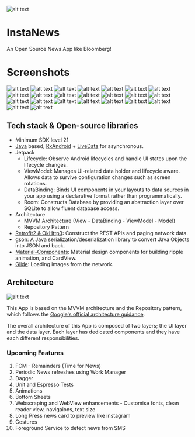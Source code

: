 ![alt text](https://github.com/Singularity-Coder/InstaNews/blob/master/screenshots/logo192.png)
# InstaNews
An Open Source News App like Bloomberg!

# Screenshots
![alt text](https://github.com/Singularity-Coder/InstaNews/blob/master/screenshots/s2.jpg)
![alt text](https://github.com/Singularity-Coder/InstaNews/blob/master/screenshots/s6.jpg)
![alt text](https://github.com/Singularity-Coder/InstaNews/blob/master/screenshots/s7.jpg)
![alt text](https://github.com/Singularity-Coder/InstaNews/blob/master/screenshots/s7.5.jpg)
![alt text](https://github.com/Singularity-Coder/InstaNews/blob/master/screenshots/s7.6.jpg)
![alt text](https://github.com/Singularity-Coder/InstaNews/blob/master/screenshots/s8.jpg)
![alt text](https://github.com/Singularity-Coder/InstaNews/blob/master/screenshots/s9.jpg)
![alt text](https://github.com/Singularity-Coder/InstaNews/blob/master/screenshots/s10.jpg)
![alt text](https://github.com/Singularity-Coder/InstaNews/blob/master/screenshots/s11.jpg)
![alt text](https://github.com/Singularity-Coder/InstaNews/blob/master/screenshots/s12.jpg)
![alt text](https://github.com/Singularity-Coder/InstaNews/blob/master/screenshots/s13.jpg)
![alt text](https://github.com/Singularity-Coder/InstaNews/blob/master/screenshots/s14.jpg)
![alt text](https://github.com/Singularity-Coder/InstaNews/blob/master/screenshots/s15.jpg)
![alt text](https://github.com/Singularity-Coder/InstaNews/blob/master/screenshots/s16.jpg)
![alt text](https://github.com/Singularity-Coder/InstaNews/blob/master/screenshots/s17.jpg)
![alt text](https://github.com/Singularity-Coder/InstaNews/blob/master/screenshots/s18.jpg)
![alt text](https://github.com/Singularity-Coder/InstaNews/blob/master/screenshots/s19.jpg)
![alt text](https://github.com/Singularity-Coder/InstaNews/blob/master/screenshots/s20.jpg)
![alt text](https://github.com/Singularity-Coder/InstaNews/blob/master/screenshots/s21.jpg)
![alt text](https://github.com/Singularity-Coder/InstaNews/blob/master/screenshots/s22.jpg)
![alt text](https://github.com/Singularity-Coder/InstaNews/blob/master/screenshots/s23.jpg)
![alt text](https://github.com/Singularity-Coder/InstaNews/blob/master/screenshots/s24.jpg)
![alt text](https://github.com/Singularity-Coder/InstaNews/blob/master/screenshots/s25.jpg)

## Tech stack & Open-source libraries
- Minimum SDK level 21
- [Java](https://www.java.com/en/) based, [RxAndroid](https://github.com/ReactiveX/RxAndroid) + [LiveData](https://developer.android.com/topic/libraries/architecture/livedatahttps://developer.android.com/topic/libraries/architecture/livedata) for asynchronous.
- Jetpack
  - Lifecycle: Observe Android lifecycles and handle UI states upon the lifecycle changes.
  - ViewModel: Manages UI-related data holder and lifecycle aware. Allows data to survive configuration changes such as screen rotations.
  - DataBinding: Binds UI components in your layouts to data sources in your app using a declarative format rather than programmatically.
  - Room: Constructs Database by providing an abstraction layer over SQLite to allow fluent database access.
- Architecture
  - MVVM Architecture (View - DataBinding - ViewModel - Model)
  - Repository Pattern
- [Retrofit2 & OkHttp3](https://github.com/square/retrofit): Construct the REST APIs and paging network data.
- [gson](https://github.com/google/gson): A Java serialization/deserialization library to convert Java Objects into JSON and back.
- [Material-Components](https://github.com/material-components/material-components-android): Material design components for building ripple animation, and CardView.
- [Glide](https://github.com/bumptech/glide): Loading images from the network.

## Architecture
![alt text](https://github.com/Singularity-Coder/InstaNews/blob/master/screenshots/arch.png)

This App is based on the MVVM architecture and the Repository pattern, which follows the [Google's official architecture guidance](https://developer.android.com/topic/architecture).

The overall architecture of this App is composed of two layers; the UI layer and the data layer. Each layer has dedicated components and they have each different responsibilities.

### Upcoming Features
1. FCM - Remainders (Time for News)
2. Periodic News refreshes using Work Manager
3. Dagger
4. Unit and Espresso Tests
5. Animations
6. Bottom Sheets
7. Webscraping and WebView enhancements - Customise fonts, clean reader view, navigaions, text size
8. Long Press news card to preview like instagram
9. Gestures
10. Foreground Service to detect news from SMS
